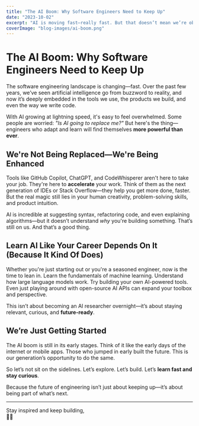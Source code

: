 ```yaml
---
title: "The AI Boom: Why Software Engineers Need to Keep Up"
date: "2023-10-02"
excerpt: "AI is moving fast—really fast. But that doesn’t mean we’re obsolete. It means we need to level up, adapt, and grow with it."
coverImage: "blog-images/ai-boom.png"
---
```


# The AI Boom: Why Software Engineers Need to Keep Up

The software engineering landscape is changing—fast. Over the past few years, we’ve seen artificial intelligence go from buzzword to reality, and now it’s deeply embedded in the tools we use, the products we build, and even the way we write code.

With AI growing at lightning speed, it's easy to feel overwhelmed. Some people are worried: _"Is AI going to replace me?"_ But here's the thing—engineers who adapt and learn will find themselves **more powerful than ever**.

## We're Not Being Replaced—We're Being Enhanced

Tools like GitHub Copilot, ChatGPT, and CodeWhisperer aren't here to take your job. They're here to **accelerate** your work. Think of them as the next generation of IDEs or Stack Overflow—they help you get more done, faster. But the real magic still lies in your human creativity, problem-solving skills, and product intuition.

AI is incredible at suggesting syntax, refactoring code, and even explaining algorithms—but it doesn’t understand _why_ you're building something. That’s still on us. And that’s a good thing.

## Learn AI Like Your Career Depends On It (Because It Kind Of Does)

Whether you're just starting out or you're a seasoned engineer, now is the time to lean in. Learn the fundamentals of machine learning. Understand how large language models work. Try building your own AI-powered tools. Even just playing around with open-source AI APIs can expand your toolbox and perspective.

This isn’t about becoming an AI researcher overnight—it’s about staying relevant, curious, and **future-ready**.

## We’re Just Getting Started

The AI boom is still in its early stages. Think of it like the early days of the internet or mobile apps. Those who jumped in early built the future. This is our generation’s opportunity to do the same.

So let’s not sit on the sidelines. Let’s explore. Let’s build. Let’s **learn fast and stay curious**.

Because the future of engineering isn’t just about keeping up—it’s about being part of what’s next.

---

Stay inspired and keep building,  
✌🏽
